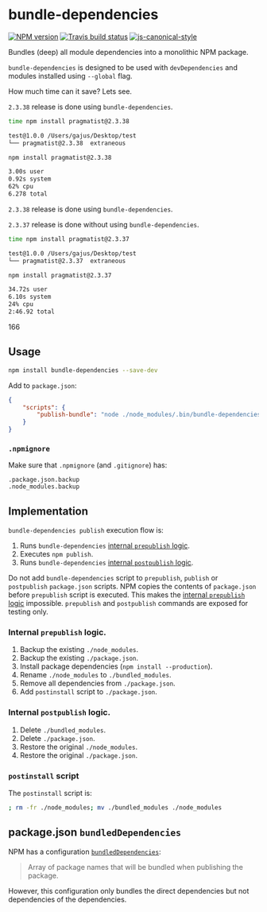 # bundle-dependencies

[![NPM version](http://img.shields.io/npm/v/bundle-dependencies.svg?style=flat-square)](https://www.npmjs.org/package/bundle-dependencies)
[![Travis build status](http://img.shields.io/travis/gajus/bundle-dependencies/master.svg?style=flat-square)](https://travis-ci.org/gajus/bundle-dependencies)
[![js-canonical-style](https://img.shields.io/badge/code%20style-canonical-blue.svg?style=flat-square)](https://github.com/gajus/canonical)

Bundles (deep) all module dependencies into a monolithic NPM package.

`bundle-dependencies` is designed to be used with `devDependencies` and modules installed using `--global` flag.

How much time can it save? Lets see.

`2.3.38` release is done using `bundle-dependencies`.

```sh
time npm install pragmatist@2.3.38

test@1.0.0 /Users/gajus/Desktop/test
└── pragmatist@2.3.38  extraneous

npm install pragmatist@2.3.38

3.00s user
0.92s system
62% cpu
6.278 total
```

`2.3.38` release is done using `bundle-dependencies`.

`2.3.37` release is done without using `bundle-dependencies`.

```sh
time npm install pragmatist@2.3.37

test@1.0.0 /Users/gajus/Desktop/test
└── pragmatist@2.3.37  extraneous

npm install pragmatist@2.3.37

34.72s user
6.10s system
24% cpu
2:46.92 total
```

166

## Usage

```sh
npm install bundle-dependencies --save-dev
```

Add to `package.json`:

```json
{
    "scripts": {
        "publish-bundle": "node ./node_modules/.bin/bundle-dependencies publish"
    }
}
```

### `.npmignore`

Make sure that `.npmignore` (and `.gitignore`) has:

```
.package.json.backup
.node_modules.backup
```

## Implementation

`bundle-dependencies publish` execution flow is:

1. Runs `bundle-dependencies` [internal `prepublish` logic](#internal-prepublish-logic).
1. Executes `npm publish`.
1. Runs `bundle-dependencies` [internal `postpublish` logic](#internal-postpublish-logic).

Do not add `bundle-dependencies` script to `prepublish`, `publish` or `postpublish` `package.json` scripts. NPM copies the contents of `package.json` before `prepublish` script is executed. This makes the [internal `prepublish` logic](#internal-prepublish-logic) impossible. `prepublish` and `postpublish` commands are exposed for testing only.

### Internal `prepublish` logic.

1. Backup the existing `./node_modules`.
1. Backup the existing `./package.json`.
1. Install package dependencies (`npm install --production`).
1. Rename `./node_modules` to `./bundled_modules`.
1. Remove all dependencies from `./package.json`.
1. Add `postinstall` script to `./package.json`.

### Internal `postpublish` logic.

1. Delete `./bundled_modules`.
1. Delete `./package.json`.
1. Restore the original `./node_modules`.
1. Restore the original `./package.json`.

### `postinstall` script

The `postinstall` script is:

```sh
; rm -fr ./node_modules; mv ./bundled_modules ./node_modules
```

## package.json `bundledDependencies`

NPM has a configuration [`bundledDependencies`](https://docs.npmjs.com/files/package.json#bundleddependencies):

> Array of package names that will be bundled when publishing the package.

However, this configuration only bundles the direct dependencies but not dependencies of the dependencies.
